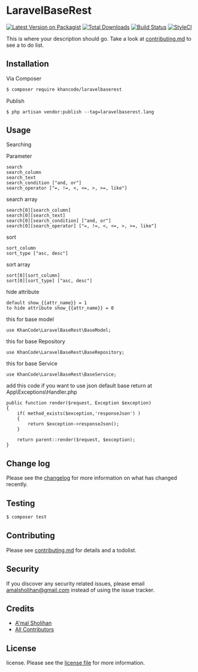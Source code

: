 # LaravelBaseRest

[![Latest Version on Packagist][ico-version]][link-packagist]
[![Total Downloads][ico-downloads]][link-downloads]
[![Build Status][ico-travis]][link-travis]
[![StyleCI][ico-styleci]][link-styleci]

This is where your description should go. Take a look at [contributing.md](contributing.md) to see a to do list.

## Installation

Via Composer

``` bash
$ composer require khancode/laravelbaserest
```

Publish

```
$ php artisan vendor:publish --tag=laravelbaserest.lang
```

## Usage

Searching

Parameter

```
search
search_column
search_text
search_condition ["and, or"]
search_operator ["=, !=, <, <=, >, >=, like"]
```

search array

```
search[0][search_column]
search[0][search_text]
search[0][search_condition] ["and, or"]
search[0][search_operator] ["=, !=, <, <=, >, >=, like"]
```

sort

```
sort_column
sort_type ["asc, desc"]
```

sort array

```
sort[0][sort_column]
sort[0][sort_type] ["asc, desc"]
```

hide attribute

```
default show_{{attr_name}} = 1
to hide attribute show_{{attr_name}} = 0
```

this for base model 
```
use KhanCode\LaravelBaseRest\BaseModel;
```

this for base Repository 
```
use KhanCode\LaravelBaseRest\BaseRepository;
```

this for base Service 
```
use KhanCode\LaravelBaseRest\BaseService;
```

add this code if you want to use json default base return at App\Exceptions\Handler.php
```
public function render($request, Exception $exception)
{
    if( method_exists($exception,'responseJson') )
    {            
        return $exception->responseJson();
    }

    return parent::render($request, $exception);
}
```

## Change log

Please see the [changelog](changelog.md) for more information on what has changed recently.

## Testing

``` bash
$ composer test
```

## Contributing

Please see [contributing.md](contributing.md) for details and a todolist.

## Security

If you discover any security related issues, please email amalsholihan@gmail.com instead of using the issue tracker.

## Credits

- [A'mal Sholihan][link-author]
- [All Contributors][link-contributors]

## License

license. Please see the [license file](license.md) for more information.

[ico-version]: https://img.shields.io/packagist/v/khancode/laravelbaserest.svg?style=flat-square
[ico-downloads]: https://img.shields.io/packagist/dt/khancode/laravelbaserest.svg?style=flat-square
[ico-travis]: https://img.shields.io/travis/khancode/laravelbaserest/master.svg?style=flat-square
[ico-styleci]: https://github.styleci.io/repos/175152077/shield

[link-packagist]: https://packagist.org/packages/khancode/laravelbaserest
[link-downloads]: https://packagist.org/packages/khancode/laravelbaserest
[link-travis]: https://travis-ci.org/khancode/laravelbaserest
[link-styleci]: https://styleci.io/repos/175152077
[link-author]: https://github.com/culhan
[link-contributors]: ../../contributors
